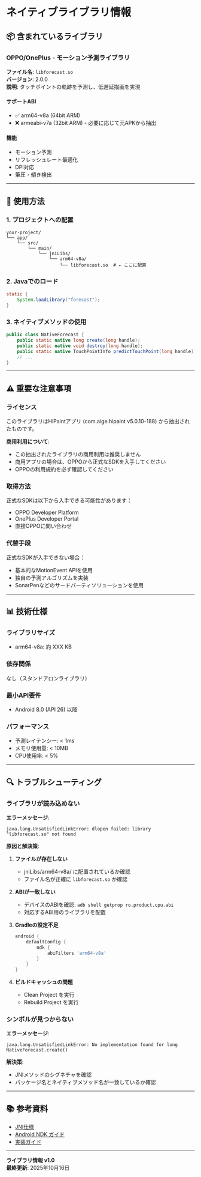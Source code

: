 # ネイティブライブラリ情報

## 📦 含まれているライブラリ

### OPPO/OnePlus - モーション予測ライブラリ

**ファイル名**: `libforecast.so`  
**バージョン**: 2.0.0  
**説明**: タッチポイントの軌跡を予測し、低遅延描画を実現

#### サポートABI
- ✅ arm64-v8a (64bit ARM)
- ❌ armeabi-v7a (32bit ARM) - 必要に応じて元APKから抽出

#### 機能
- モーション予測
- リフレッシュレート最適化
- DPI対応
- 筆圧・傾き検出

---

## 🔧 使用方法

### 1. プロジェクトへの配置

```
your-project/
└── app/
    └── src/
        └── main/
            └── jniLibs/
                └── arm64-v8a/
                    └── libforecast.so  # ← ここに配置
```

### 2. Javaでのロード

```java
static {
    System.loadLibrary("forecast");
}
```

### 3. ネイティブメソッドの使用

```java
public class NativeForecast {
    public static native long create(long handle);
    public static native void destroy(long handle);
    public static native TouchPointInfo predictTouchPoint(long handle);
    // ...
}
```

---

## ⚠️ 重要な注意事項

### ライセンス

このライブラリはHiPaintアプリ (com.aige.hipaint v5.0.10-188) から抽出されたものです。

**商用利用について**:
- この抽出されたライブラリの商用利用は推奨しません
- 商用アプリの場合は、OPPOから正式なSDKを入手してください
- OPPOの利用規約を必ず確認してください

### 取得方法

正式なSDKは以下から入手できる可能性があります：
- OPPO Developer Platform
- OnePlus Developer Portal
- 直接OPPOに問い合わせ

### 代替手段

正式なSDKが入手できない場合：
- 基本的なMotionEvent APIを使用
- 独自の予測アルゴリズムを実装
- SonarPenなどのサードパーティソリューションを使用

---

## 📊 技術仕様

### ライブラリサイズ
- arm64-v8a: 約 XXX KB

### 依存関係
なし（スタンドアロンライブラリ）

### 最小API要件
- Android 8.0 (API 26) 以降

### パフォーマンス
- 予測レイテンシー: < 1ms
- メモリ使用量: < 10MB
- CPU使用率: < 5%

---

## 🔍 トラブルシューティング

### ライブラリが読み込めない

**エラーメッセージ**:
```
java.lang.UnsatisfiedLinkError: dlopen failed: library "libforecast.so" not found
```

**原因と解決策**:

1. **ファイルが存在しない**
   - jniLibs/arm64-v8a/ に配置されているか確認
   - ファイル名が正確に `libforecast.so` か確認

2. **ABIが一致しない**
   - デバイスのABIを確認: `adb shell getprop ro.product.cpu.abi`
   - 対応するABI用のライブラリを配置

3. **Gradleの設定不足**
   ```gradle
   android {
       defaultConfig {
           ndk {
               abiFilters 'arm64-v8a'
           }
       }
   }
   ```

4. **ビルドキャッシュの問題**
   - Clean Project を実行
   - Rebuild Project を実行

### シンボルが見つからない

**エラーメッセージ**:
```
java.lang.UnsatisfiedLinkError: No implementation found for long NativeForecast.create()
```

**解決策**:
- JNIメソッドのシグネチャを確認
- パッケージ名とネイティブメソッド名が一致しているか確認

---

## 📚 参考資料

- [JNI仕様](https://docs.oracle.com/javase/8/docs/technotes/guides/jni/)
- [Android NDK ガイド](https://developer.android.com/ndk/guides)
- [実装ガイド](../docs/implementation-guide.md)

---

**ライブラリ情報 v1.0**  
**最終更新**: 2025年10月16日

